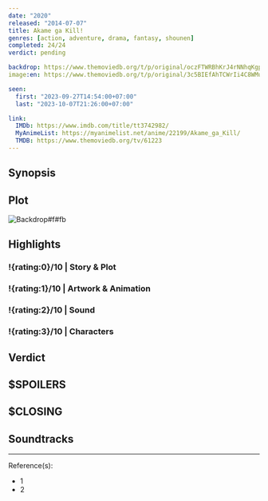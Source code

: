 ```yaml
---
date: "2020"
released: "2014-07-07"
title: Akame ga Kill!
genres: [action, adventure, drama, fantasy, shounen]
completed: 24/24
verdict: pending

backdrop: https://www.themoviedb.org/t/p/original/oczFTWRBhKrJ4rNNhqKgp1O1PAu.jpg
image:en: https://www.themoviedb.org/t/p/original/3c5BIEfAhTCWrIi4C8WMuwOl6bX.jpg

seen:
  first: "2023-09-27T14:54:00+07:00"
  last: "2023-10-07T21:26:00+07:00"

link:
  IMDb: https://www.imdb.com/title/tt3742982/
  MyAnimeList: https://myanimelist.net/anime/22199/Akame_ga_Kill/
  TMDB: https://www.themoviedb.org/tv/61223
---
```



## Synopsis

## Plot

![Backdrop#f#fb](https://www.themoviedb.org/t/p/original/3XAGgklKkJhv5M9m5NkfhBYb7l8.jpg "Source: TMDB")

## Highlights

### !{rating:0}/10 | Story & Plot

### !{rating:1}/10 | Artwork & Animation

### !{rating:2}/10 | Sound

### !{rating:3}/10 | Characters

## Verdict

## $SPOILERS

## $CLOSING

## Soundtracks

***
Reference(s):

- 1
- 2
